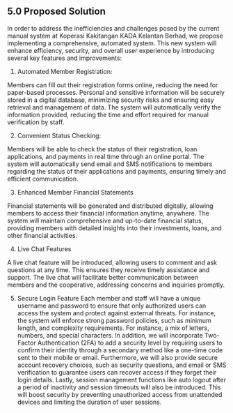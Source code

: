 ## 5.0 Proposed Solution

In order to address the inefficiencies and challenges posed by the current manual system at Koperasi Kakitangan KADA Kelantan Berhad, we propose implementing a comprehensive, automated system. This new system will enhance efficiency, security, and overall user experience by introducing several key features and improvements:

  1. Automated Member Registration:

  Members can fill out their registration forms online, reducing the need for         paper-based processes. Personal and sensitive information will be securely stored   in a digital database, minimizing security risks and ensuring easy retrieval and    management of data. The system will automatically verify the information            provided, reducing the time and effort required for manual verification by staff.

  2. Convenient Status Checking:

  Members will be able to check the status of their registration, loan                applications, and payments in real time through an online portal. The system will   automatically send email and SMS notifications to members regarding the status of   their applications and payments, ensuring timely and efficient communication.

  3. Enhanced Member Financial Statements

  Financial statements will be generated and distributed digitally, allowing          members to access their financial information anytime, anywhere. The system will    maintain comprehensive and up-to-date financial status, providing members with      detailed insights into their investments, loans, and other financial activities.

  4. Live Chat Features

  A live chat feature will be introduced, allowing users to comment and ask           questions at any time. This ensures they receive timely assistance and support.     The live chat will facilitate better communication between members and the          cooperative, addressing concerns and inquiries promptly.

  5. Secure Login Feature
Each member and staff will have a unique username and password to ensure that      only authorized users can access the system and protect against external threats.  For instance, the system will enforce strong password policies, such as minimum    length, and complexity requirements. For instance, a mix of letters, numbers, and  special characters. In addition, we will incorporate Two-Factor Authentication     (2FA) to add a security level by requiring users to confirm their identity         through a secondary method like a one-time code sent to their mobile or email.     Furthermore, we will also provide secure account recovery choices, such as         security questions, and email or SMS verification to guarantee users can recover  access if they forget their login details. Lastly, session management functions    like auto logout after a period of inactivity and session timeouts will also be    introduced. This will boost security by preventing unauthorized access from        unattended devices and limiting the duration of user sessions.

